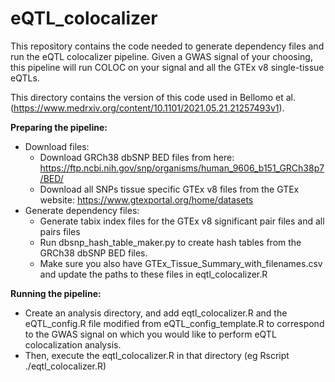 # eQTL_colocalizer

This repository contains the code needed to generate dependency files and run the eQTL colocalizer pipeline. Given a GWAS signal of your choosing, this pipeline will run COLOC on your signal and all the GTEx v8 single-tissue eQTLs.

This directory contains the version of this code used in Bellomo et al. (https://www.medrxiv.org/content/10.1101/2021.05.21.21257493v1).

**Preparing the pipeline:**
- Download files:
  - Download GRCh38 dbSNP BED files from here: https://ftp.ncbi.nih.gov/snp/organisms/human_9606_b151_GRCh38p7/BED/
  - Download all SNPs tissue specific GTEx v8 files from the GTEx website: https://www.gtexportal.org/home/datasets
- Generate dependency files:
  - Generate tabix index files for the GTEx v8 significant pair files and all pairs files
  - Run dbsnp_hash_table_maker.py to create hash tables from the GRCh38 dbSNP BED files.
  - Make sure you also have GTEx_Tissue_Summary_with_filenames.csv and update the paths to these files in eqtl_colocalizer.R

**Running the pipeline:**
- Create an analysis directory, and add eqtl_colocalizer.R and the eQTL_config.R file modified from eQTL_config_template.R to correspond to the GWAS signal on which you would like to perform eQTL colocalization analysis. 
- Then, execute the eqtl_colocalizer.R in that directory (eg Rscript ./eqtl_colocalizer.R)
